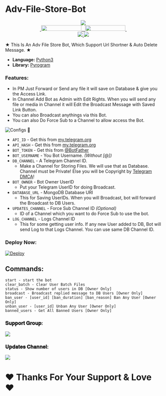 # Adv-File-Store-Bot 

<p align="center">
  <img src="https://telegra.ph/file/a8b218503819afb6f9b83.jpg"><br>

  <a href="https://t.me/techytel">
    &nbsp;<img src="https://img.shields.io/badge/Techy%20Tel-Channel-blue?style=flat-square&logo=telegram" width="130" height="18">&nbsp;
  </a>
  <a href="https://t.me/techytelsupport">
    &nbsp;<img src="https://img.shields.io/badge/Techy%20Tel-Group-blue?style=flat-square&logo=telegram" width="130" height="18">&nbsp;
  </a>
  
  <br>
  <a href="https://github.com/evertel/Adv-File-Store-Bot/stargazers">
    <img src="https://img.shields.io/github/stars/evertel/Adv-File-Store-Bot?style=social">
  </a>
  <a href="https://github.com/Evertel/Adv-File-Store-Bot/fork">
    <img src="https://img.shields.io/github/forks/evertel/Adv-File-Store-Bot?label=Fork&style=social">
  </a>  
</p>


★ This Is An Adv File Store Bot, Which Support Url Shortner & Auto Delete Message. ★


* **Language:** [Python3](https://www.python.org)
* **Library:** [Pyrogram](https://docs.pyrogram.org)

### Features:
- In PM Just Forward or Send any file it will save on Database & give you the Access Link.
- In Channel Add Bot as Admin with Edit Rights. When you will send any file or media in Channel it will Edit the Broadcast Message with Saved Link Button.
- You can also Broadcast anythings via this Bot.
- You can also Do Force Sub to a Channel to allow access the Bot.


![Configs](https://telegra.ph/file/033408792afc4d4f1f8f6.png) 🤖

- `API_ID` - Get this from [my.telegram.org](https://my.telegram.org)
- `API_HASH` - Get this from [ my.telegram.org ](https://my.telegram.org)
- `BOT_TOKEN` - Get this from [@BotFather](https://t.me/BotFather)
- `BOT_USERNAME` - You Bot Username. *(Without [@])*
- `DB_CHANNEL` - A Telegram Channel ID.
	- Make a Channel for Storing Files. We will use that as Database. Channel must be Private! Else you will be Copyright by [Telegram DMCA](https://t.me/dmcatelegram)!
- `BOT_OWNER` - Bot Owner UserID
	- Put your Telegram UserID for doing Broadcast.
- `DATABASE_URL` - MongoDB Database URI
	- This for Saving UserIDs. When you will Broadcast, bot will forward the Broadcast to DB Users.
- `UPDATES_CHANNEL` - Force Sub Channel ID *(Optional)*
	- ID of a Channel which you want to do Force Sub to use the bot. 
- `LOG_CHANNEL` - Logs Channel ID
	- This for some getting user info. If any new User added to DB, Bot will send Log to that Logs Channel. You can use same DB Channel ID.

### Deploy Now:
[![Deploy](https://www.herokucdn.com/deploy/button.svg)](https://heroku.com/deploy?template=https://github.com/evertel/Adv-File-Store-Bot)

## Commands:
```
start - start the bot
clear_batch - Clear User Batch Files
status - Show number of users in DB [Owner Only]
broadcast - Broadcast replied message to DB Users [Owner Only]
ban_user - [user_id] [ban_duration] [ban_reason] Ban Any User [Owner Only]
unban_user - [user_id] Unban Any User [Owner Only]
banned_users - Get All Banned Users [Owner Only]
```

### 𝐒𝐮𝐩𝐩𝐨𝐫𝐭 𝐆𝐫𝐨𝐮𝐩:
<a href="https://t.me/Techytelsupport"><img src="https://img.shields.io/badge/Telegram-Join%20Telegram%20Group-green.svg?logo=telegram"></a>
### 𝐔𝐩𝐝𝐚𝐭𝐞𝐬 𝐂𝐡𝐚𝐧𝐧𝐞𝐥:
<a href="https://t.me/TechyTel"><img src="https://img.shields.io/badge/Telegram-Join%20Telegram%20Channel-yellow.svg?logo=telegram"></a>


# ♥︎ Thanks For Your Support & Love ♥︎
